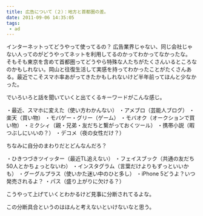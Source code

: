 ```yaml
---
title: 広告について（２）：地方と首都圏の差。
date: 2011-09-06 14:35:05
tags: 
 - ad 
---
```

インターネットってどうやって使ってるの？
広告業界じゃない、同じ会社じゃない人ってのがどうやってネットを利用してるのかってわかってなかったな。
そもそも東京を含めて首都圏ってどうやら特殊な人たちがたくさんいるところなのかもしれない。岡山と往復生活して実感を持ってわかったことがたくさんある。最近でこそスマホ率あがってきたかもしれないけど半年前ってほんと少なかった。

でいろいろと話を聞いていくと出てくるキーワードがこんな感じ。

・最近、スマホに変えた（使い方わかんない）
・アメブロ（芸能人ブログ）
・楽天（買い物）
・モバゲー・グリー（ゲーム）
・モバオク（オークションで買い物）
・ミクシィ（親・兄弟・友だちと繋がっておくツール）
・携帯小説（暇つぶしにいいの？）
・デコメ（夜の女性だけ？）

ちなみに自分のまわりだとどんなんだろ？

・ひきつづきツイッター（最近TL追えない）
・フェイスブック（共通の友だち50人とかちょっとないわ）
・インスタグラム（言葉だけよりもずっといいかも）
・グーグルプラス（使いかた迷い中のひと多し）
・iPhone 5どうよ？いつ発売されるよ？
・パス（盛り上がりに欠ける？）

こうやって上げていくとわかるけど見事に分断されてるよな。

この分断具合というのはほんと考えないといけないなと思う。
